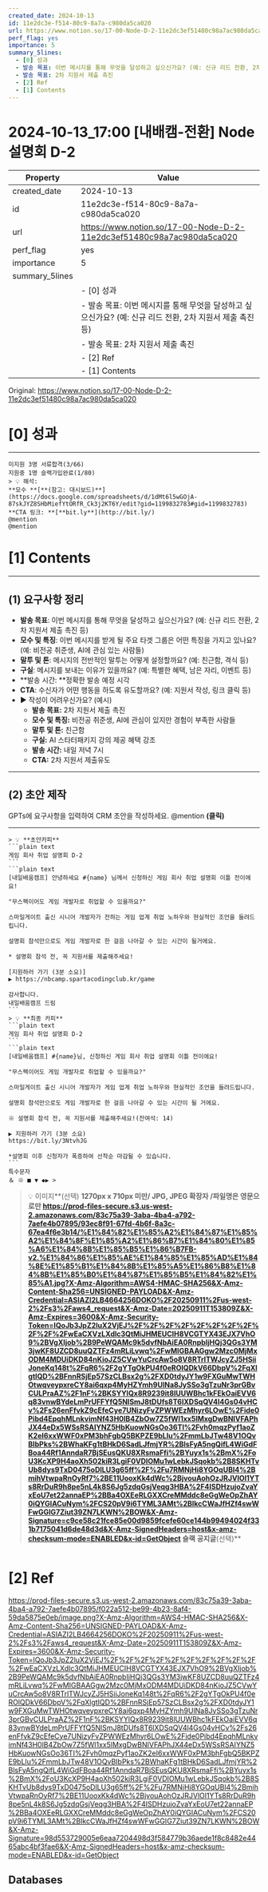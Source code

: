 ```yaml
---
created_date: 2024-10-13
id: 11e2dc3e-f514-80c9-8a7a-c980da5ca020
url: https://www.notion.so/17-00-Node-D-2-11e2dc3ef51480c98a7ac980da5ca020
perf_flag: yes
importance: 5
summary_5lines:
  - [0] 성과
  - 발송 목표: 이번 메시지를 통해 무엇을 달성하고 싶으신가요? (예: 신규 리드 전환, 2차 지원서 제출 촉진 등)
  - 발송 목표: 2차 지원서 제출 촉진
  - [2] Ref
  - [1] Contents
---
```


# 2024-10-13_17:00 [내배캠-전환] Node 설명회 D-2

| Property | Value |
| --- | --- |
| created_date | 2024-10-13 |
| id | 11e2dc3e-f514-80c9-8a7a-c980da5ca020 |
| url | https://www.notion.so/17-00-Node-D-2-11e2dc3ef51480c98a7ac980da5ca020 |
| perf_flag | yes |
| importance | 5 |
| summary_5lines | |
|  | - [0] 성과 |
|  | - 발송 목표: 이번 메시지를 통해 무엇을 달성하고 싶으신가요? (예: 신규 리드 전환, 2차 지원서 제출 촉진 등) |
|  | - 발송 목표: 2차 지원서 제출 촉진 |
|  | - [2] Ref |
|  | - [1] Contents |

Original: https://www.notion.so/17-00-Node-D-2-11e2dc3ef51480c98a7ac980da5ca020

# [0] 성과

---
    미지원 3명 서류합격(3/66)
    지원중 1명 슬랙가입완료(1/80)
    > 💡 해석:
    **모수 **[**(참고: 대시보드)**](https://docs.google.com/spreadsheets/d/1dMt6l5wGOjA-87skJYZ8SHbMiefYtORfR_Ck3j2KT6Y/edit?gid=1199832783#gid=1199832783)
    **CTA 링크: **[**bit.ly**](http://bit.ly/)
    @mention
    @mention

# [1] Contents

---

## **(1) 요구사항 정리**
- **발송 목표**: 이번 메시지를 통해 무엇을 달성하고 싶으신가요? (예: 신규 리드 전환, 2차 지원서 제출 촉진 등)
- **모수 및 특징**: 이번 메시지를 받게 될 주요 타겟 그룹은 어떤 특징을 가지고 있나요? (예: 비전공 취준생, AI에 관심 있는 사람들)
- **말투 및 톤**: 메시지의 전반적인 말투는 어떻게 설정할까요? (예: 친근함, 격식 등)
- **구실**: 메시지를 보내는 이유가 있을까요? (예: 특별한 혜택, 남은 자리, 이벤트 등)
- **발송 시간: **정확한 발송 예정 시각
- **CTA**: 수신자가 어떤 행동을 하도록 유도할까요? (예: 지원서 작성, 링크 클릭 등)
- ▶ 작성이 어려우신가요? (예시)
  - **발송 목표:** 2차 지원서 제출 촉진
  - **모수 및 특징:** 비전공 취준생, AI에 관심이 있지만 경험이 부족한 사람들
  - **말투 및 톤:** 친근함
  - **구실:** AI 스타터패키지 강의 제공 혜택 강조
  - **발송 시간:** 내일 저녁 7시
  - **CTA:** 2차 지원서 제출유도

---

## (2) 초안 제작
GPTs에 요구사항을 입력하여 CRM 초안을 작성하세요.
@mention **(클릭)**

---
    > 💡 **초안카피**
    ```plain text
    게임 회사 취업 설명회 D-2
    ```
    ```plain text
    [내일배움캠프] 안녕하세요 #{name} 님께서 신청하신 게임 회사 취업 설명회 이틀 전이에요!
    
    "무스펙이어도 게임 개발자로 취업할 수 있을까요?"
    
    스마일게이트 출신 시니어 개발자가 전하는 게임 업계 취업 노하우와 현실적인 조언을 들려드립니다.
    
    설명회 참석만으로도 게임 개발자로 한 걸음 나아갈 수 있는 시간이 될거에요.
    
    * 설명회 참석 전, 꼭 지원서를 제출해주세요!
    
    [지원하러 가기 (3분 소요)]
    ▶ https://nbcamp.spartacodingclub.kr/game
    
    감사합니다.
    내일배움캠프 드림
    ```
    > 💡 **최종 카피**
    ```plain text
    게임 회사 취업 설명회 D-2
    ```
    ```plain text
    [내일배움캠프] #{name}님, 신청하신 게임 회사 취업 설명회 이틀 전이에요!
    
    "무스펙이어도 게임 개발자로 취업할 수 있을까요?"
    
    스마일게이트 출신 시니어 개발자가 게임 업계 취업 노하우와 현실적인 조언을 들려드립니다.
    
    설명회 참석만으로도 게임 개발자로 한 걸음 나아갈 수 있는 시간이 될 거에요.
    
    ※ 설명회 참석 전, 꼭 지원서를 제출해주세요!(잔여석: 14)
    
    ▶ 지원하러 가기 (3분 소요)
    https://bit.ly/3NtvhJG
    
    *설명회 이후 신청자가 폭증하여 선착순 마감될 수 있습니다.
    ```
    특수문자
    ＆ ※ ■ ▼ ◆▶ >
> 💡 이미지**(선택)  **1270px x 710px 미만/ JPG, JPEG 확장자 /파일명은 영문으로만
https://prod-files-secure.s3.us-west-2.amazonaws.com/83c75a39-3aba-4ba4-a792-7aefe4b07895/93ec8f91-67fd-4b6f-8a3c-67ea4f6e3b14/%E1%84%82%E1%85%A2%E1%84%87%E1%85%A2%E1%84%8F%E1%85%A2%E1%86%B7%E1%84%80%E1%85%A6%E1%84%8B%E1%85%B5%E1%86%B7FB-v2.%E1%84%86%E1%85%AE%E1%84%85%E1%85%AD%E1%84%8E%E1%85%B1%E1%84%8B%E1%85%A5%E1%86%B8%E1%84%8B%E1%85%B0%E1%84%87%E1%85%B5%E1%84%82%E1%85%A1.jpg?X-Amz-Algorithm=AWS4-HMAC-SHA256&X-Amz-Content-Sha256=UNSIGNED-PAYLOAD&X-Amz-Credential=ASIAZI2LB4664256DOKO%2F20250911%2Fus-west-2%2Fs3%2Faws4_request&X-Amz-Date=20250911T153809Z&X-Amz-Expires=3600&X-Amz-Security-Token=IQoJb3JpZ2luX2VjEJ%2F%2F%2F%2F%2F%2F%2F%2F%2F%2F%2FwEaCXVzLXdlc3QtMiJHMEUCIH8VCGTYX43EJX7VhO9%2BVgXIjob%2B9PeWQAMc9k5dvfNbAiEA0RnpbIjHQj3QGs3YM3jwKF8UZCD8uuQZTFz4mRLiLvwq%2FwMIGBAAGgw2Mzc0MjMxODM4MDUiDKD84nKioJZ5CVwYuCrcAw5o8V8RTrlTWJcyZJ5HSiiJoneKq148t%2FqR6%2F2gYTgOkPU4f0eROlQDkV66DbpV%2FqXlgtIQD%2BFnnRSjEp57SzCLBsx2g%2FXD0tdyJY1w9FXGuMwTWHOtwqveypxreCY8ai6qxp4MyHZYmh9UlNa8JySSo3gTzuNr3prGBvCULPraAZ%2F1nF%2BKSYYlQx8R9239it8lUUWBhc1kFEkOaiEVV6q83vnwBYdeLmPrUFFYfQ5NlSmJ8tDUfs8T6lXDSqQV4l4Gs04vHCv%2Fs26enFfvkZ9cEfeCye7UNizyFvZPWWEzMhyr6LOwE%2Fide0Pibd4EpqhMLnkvimNf43H0lB4ZbOw7Z5fWl1xx5lMxgDwBNIVFAPhJX44eDx5WSsRSAIYNZ5HbKuowNGsOo36TI%2Fvh0mqzPyf1aoZK2eI6xxWWF0xPM3bhFgbQ5BKPZE9bLlu%2FmmLbJTw48V1OQvBIbPks%2BWhaKFg1tBHkD6SadLJfmjYR%2BlsFyA5ngQifL4WiGdFBoa44Rf1AnndaR7BjSEusQKU8XRsmaFfi%2BYuyx1s%2BmX%2FoU3KcXP9H4aoXh502kiR3LgiF0VDIOMu1wLebkJSqokb%2B8SKHTvUb8dys9TxD0475oDlLU3g65ff%2F%2Fu7RMNjHi8YGOqUBl4%2BmihVtwpaRnOyRf7%2BE11UooxKk4dWc%2BjvouAohOzJRJVlOl1YTs8RrDuR9h8pe5nL4k8S6Jg5zdqGsjVeqg3HBA%2F4ISDHzujoZvaYxEoU7et22annaEP%2BBa4OXEeRLGXXCreMMddc8eGgWeOpZhAY0iQYGIACuNym%2FCS20pV9i6TYML3AMt%2BIkcCWaJfHZf4swWFwGGIG7Ziut39ZN7LKWN%2BOW&X-Amz-Signature=c9ce58c21fce85e00d9859fcefe60ce144b99494024f331b7175041d6de48d3d&X-Amz-SignedHeaders=host&x-amz-checksum-mode=ENABLED&x-id=GetObject
슬랙 공지글**(선택)**
```plain text

```

# [2] Ref
https://prod-files-secure.s3.us-west-2.amazonaws.com/83c75a39-3aba-4ba4-a792-7aefe4b07895/f022a512-be99-4b23-8af4-59da5875e0eb/image.png?X-Amz-Algorithm=AWS4-HMAC-SHA256&X-Amz-Content-Sha256=UNSIGNED-PAYLOAD&X-Amz-Credential=ASIAZI2LB4664256DOKO%2F20250911%2Fus-west-2%2Fs3%2Faws4_request&X-Amz-Date=20250911T153809Z&X-Amz-Expires=3600&X-Amz-Security-Token=IQoJb3JpZ2luX2VjEJ%2F%2F%2F%2F%2F%2F%2F%2F%2F%2F%2FwEaCXVzLXdlc3QtMiJHMEUCIH8VCGTYX43EJX7VhO9%2BVgXIjob%2B9PeWQAMc9k5dvfNbAiEA0RnpbIjHQj3QGs3YM3jwKF8UZCD8uuQZTFz4mRLiLvwq%2FwMIGBAAGgw2Mzc0MjMxODM4MDUiDKD84nKioJZ5CVwYuCrcAw5o8V8RTrlTWJcyZJ5HSiiJoneKq148t%2FqR6%2F2gYTgOkPU4f0eROlQDkV66DbpV%2FqXlgtIQD%2BFnnRSjEp57SzCLBsx2g%2FXD0tdyJY1w9FXGuMwTWHOtwqveypxreCY8ai6qxp4MyHZYmh9UlNa8JySSo3gTzuNr3prGBvCULPraAZ%2F1nF%2BKSYYlQx8R9239it8lUUWBhc1kFEkOaiEVV6q83vnwBYdeLmPrUFFYfQ5NlSmJ8tDUfs8T6lXDSqQV4l4Gs04vHCv%2Fs26enFfvkZ9cEfeCye7UNizyFvZPWWEzMhyr6LOwE%2Fide0Pibd4EpqhMLnkvimNf43H0lB4ZbOw7Z5fWl1xx5lMxgDwBNIVFAPhJX44eDx5WSsRSAIYNZ5HbKuowNGsOo36TI%2Fvh0mqzPyf1aoZK2eI6xxWWF0xPM3bhFgbQ5BKPZE9bLlu%2FmmLbJTw48V1OQvBIbPks%2BWhaKFg1tBHkD6SadLJfmjYR%2BlsFyA5ngQifL4WiGdFBoa44Rf1AnndaR7BjSEusQKU8XRsmaFfi%2BYuyx1s%2BmX%2FoU3KcXP9H4aoXh502kiR3LgiF0VDIOMu1wLebkJSqokb%2B8SKHTvUb8dys9TxD0475oDlLU3g65ff%2F%2Fu7RMNjHi8YGOqUBl4%2BmihVtwpaRnOyRf7%2BE11UooxKk4dWc%2BjvouAohOzJRJVlOl1YTs8RrDuR9h8pe5nL4k8S6Jg5zdqGsjVeqg3HBA%2F4ISDHzujoZvaYxEoU7et22annaEP%2BBa4OXEeRLGXXCreMMddc8eGgWeOpZhAY0iQYGIACuNym%2FCS20pV9i6TYML3AMt%2BIkcCWaJfHZf4swWFwGGIG7Ziut39ZN7LKWN%2BOW&X-Amz-Signature=98d553729005e6eaa7204498d3f584779b36aede1f8c8482e4465abc4bf3fae6&X-Amz-SignedHeaders=host&x-amz-checksum-mode=ENABLED&x-id=GetObject

## Databases
